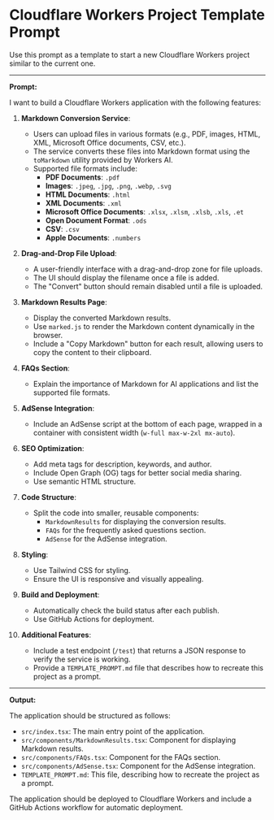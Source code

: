 # Cloudflare Workers Project Template Prompt

Use this prompt as a template to start a new Cloudflare Workers project similar to the current one.

---

**Prompt:**

I want to build a Cloudflare Workers application with the following features:

1. **Markdown Conversion Service**:
   - Users can upload files in various formats (e.g., PDF, images, HTML, XML, Microsoft Office documents, CSV, etc.).
   - The service converts these files into Markdown format using the `toMarkdown` utility provided by Workers AI.
   - Supported file formats include:
     - **PDF Documents**: `.pdf`
     - **Images**: `.jpeg`, `.jpg`, `.png`, `.webp`, `.svg`
     - **HTML Documents**: `.html`
     - **XML Documents**: `.xml`
     - **Microsoft Office Documents**: `.xlsx`, `.xlsm`, `.xlsb`, `.xls`, `.et`
     - **Open Document Format**: `.ods`
     - **CSV**: `.csv`
     - **Apple Documents**: `.numbers`

2. **Drag-and-Drop File Upload**:
   - A user-friendly interface with a drag-and-drop zone for file uploads.
   - The UI should display the filename once a file is added.
   - The "Convert" button should remain disabled until a file is uploaded.

3. **Markdown Results Page**:
   - Display the converted Markdown results.
   - Use `marked.js` to render the Markdown content dynamically in the browser.
   - Include a "Copy Markdown" button for each result, allowing users to copy the content to their clipboard.

4. **FAQs Section**:
   - Explain the importance of Markdown for AI applications and list the supported file formats.

5. **AdSense Integration**:
   - Include an AdSense script at the bottom of each page, wrapped in a container with consistent width (`w-full max-w-2xl mx-auto`).

6. **SEO Optimization**:
   - Add meta tags for description, keywords, and author.
   - Include Open Graph (OG) tags for better social media sharing.
   - Use semantic HTML structure.

7. **Code Structure**:
   - Split the code into smaller, reusable components:
     - `MarkdownResults` for displaying the conversion results.
     - `FAQs` for the frequently asked questions section.
     - `AdSense` for the AdSense integration.

8. **Styling**:
   - Use Tailwind CSS for styling.
   - Ensure the UI is responsive and visually appealing.

9. **Build and Deployment**:
   - Automatically check the build status after each publish.
   - Use GitHub Actions for deployment.

10. **Additional Features**:
    - Include a test endpoint (`/test`) that returns a JSON response to verify the service is working.
    - Provide a `TEMPLATE_PROMPT.md` file that describes how to recreate this project as a prompt.

---

**Output:**

The application should be structured as follows:

- `src/index.tsx`: The main entry point of the application.
- `src/components/MarkdownResults.tsx`: Component for displaying Markdown results.
- `src/components/FAQs.tsx`: Component for the FAQs section.
- `src/components/AdSense.tsx`: Component for the AdSense integration.
- `TEMPLATE_PROMPT.md`: This file, describing how to recreate the project as a prompt.

The application should be deployed to Cloudflare Workers and include a GitHub Actions workflow for automatic deployment.